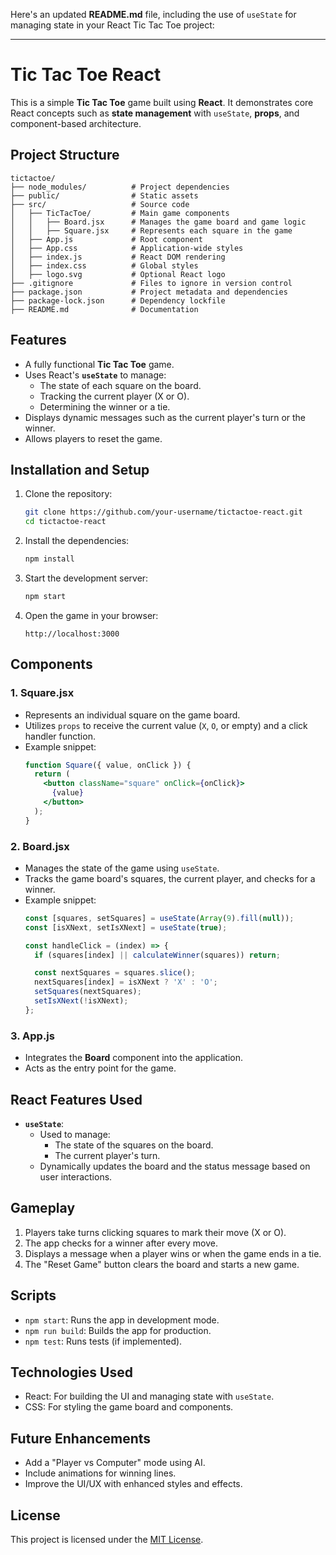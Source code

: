 Here's an updated **README.md** file, including the use of `useState` for managing state in your React Tic Tac Toe project:

---

# Tic Tac Toe React

This is a simple **Tic Tac Toe** game built using **React**. It demonstrates core React concepts such as **state management** with `useState`, **props**, and component-based architecture.

## Project Structure

```
tictactoe/
├── node_modules/          # Project dependencies
├── public/                # Static assets
├── src/                   # Source code
│   ├── TicTacToe/         # Main game components
│   │   ├── Board.jsx      # Manages the game board and game logic
│   │   ├── Square.jsx     # Represents each square in the game
│   ├── App.js             # Root component
│   ├── App.css            # Application-wide styles
│   ├── index.js           # React DOM rendering
│   ├── index.css          # Global styles
│   ├── logo.svg           # Optional React logo
├── .gitignore             # Files to ignore in version control
├── package.json           # Project metadata and dependencies
├── package-lock.json      # Dependency lockfile
├── README.md              # Documentation
```

## Features

- A fully functional **Tic Tac Toe** game.
- Uses React's **`useState`** to manage:
  - The state of each square on the board.
  - Tracking the current player (X or O).
  - Determining the winner or a tie.
- Displays dynamic messages such as the current player's turn or the winner.
- Allows players to reset the game.

## Installation and Setup

1. Clone the repository:
   ```bash
   git clone https://github.com/your-username/tictactoe-react.git
   cd tictactoe-react
   ```

2. Install the dependencies:
   ```bash
   npm install
   ```

3. Start the development server:
   ```bash
   npm start
   ```

4. Open the game in your browser:
   ```
   http://localhost:3000
   ```

## Components

### **1. Square.jsx**
- Represents an individual square on the game board.
- Utilizes `props` to receive the current value (`X`, `O`, or empty) and a click handler function.
- Example snippet:
  ```jsx
  function Square({ value, onClick }) {
    return (
      <button className="square" onClick={onClick}>
        {value}
      </button>
    );
  }
  ```

### **2. Board.jsx**
- Manages the state of the game using `useState`.
- Tracks the game board's squares, the current player, and checks for a winner.
- Example snippet:
  ```jsx
  const [squares, setSquares] = useState(Array(9).fill(null));
  const [isXNext, setIsXNext] = useState(true);

  const handleClick = (index) => {
    if (squares[index] || calculateWinner(squares)) return;

    const nextSquares = squares.slice();
    nextSquares[index] = isXNext ? 'X' : 'O';
    setSquares(nextSquares);
    setIsXNext(!isXNext);
  };
  ```

### **3. App.js**
- Integrates the **Board** component into the application.
- Acts as the entry point for the game.

## React Features Used

- **`useState`**: 
  - Used to manage:
    - The state of the squares on the board.
    - The current player's turn.
  - Dynamically updates the board and the status message based on user interactions.

## Gameplay

1. Players take turns clicking squares to mark their move (X or O).
2. The app checks for a winner after every move.
3. Displays a message when a player wins or when the game ends in a tie.
4. The "Reset Game" button clears the board and starts a new game.

## Scripts

- `npm start`: Runs the app in development mode.
- `npm run build`: Builds the app for production.
- `npm test`: Runs tests (if implemented).

## Technologies Used

- React: For building the UI and managing state with `useState`.
- CSS: For styling the game board and components.

## Future Enhancements

- Add a "Player vs Computer" mode using AI.
- Include animations for winning lines.
- Improve the UI/UX with enhanced styles and effects.

## License

This project is licensed under the [MIT License](LICENSE).


